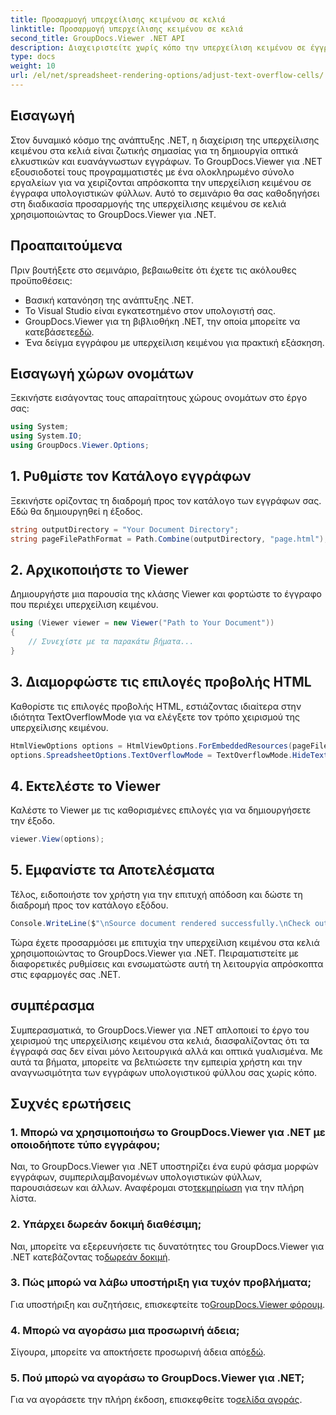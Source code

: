 ```yaml
---
title: Προσαρμογή υπερχείλισης κειμένου σε κελιά
linktitle: Προσαρμογή υπερχείλισης κειμένου σε κελιά
second_title: GroupDocs.Viewer .NET API
description: Διαχειριστείτε χωρίς κόπο την υπερχείλιση κειμένου σε έγγραφα .NET με το GroupDocs.Viewer. Βελτιώστε την αναγνωσιμότητα και την εμπειρία χρήστη. Κατεβάστε τη δωρεάν δοκιμή σας τώρα.
type: docs
weight: 10
url: /el/net/spreadsheet-rendering-options/adjust-text-overflow-cells/
---
```

## Εισαγωγή
Στον δυναμικό κόσμο της ανάπτυξης .NET, η διαχείριση της υπερχείλισης κειμένου στα κελιά είναι ζωτικής σημασίας για τη δημιουργία οπτικά ελκυστικών και ευανάγνωστων εγγράφων. Το GroupDocs.Viewer για .NET εξουσιοδοτεί τους προγραμματιστές με ένα ολοκληρωμένο σύνολο εργαλείων για να χειρίζονται απρόσκοπτα την υπερχείλιση κειμένου σε έγγραφα υπολογιστικών φύλλων. Αυτό το σεμινάριο θα σας καθοδηγήσει στη διαδικασία προσαρμογής της υπερχείλισης κειμένου σε κελιά χρησιμοποιώντας το GroupDocs.Viewer για .NET.
## Προαπαιτούμενα
Πριν βουτήξετε στο σεμινάριο, βεβαιωθείτε ότι έχετε τις ακόλουθες προϋποθέσεις:
- Βασική κατανόηση της ανάπτυξης .NET.
- Το Visual Studio είναι εγκατεστημένο στον υπολογιστή σας.
- GroupDocs.Viewer για τη βιβλιοθήκη .NET, την οποία μπορείτε να κατεβάσετε[εδώ](https://releases.groupdocs.com/viewer/net/).
- Ένα δείγμα εγγράφου με υπερχείλιση κειμένου για πρακτική εξάσκηση.
## Εισαγωγή χώρων ονομάτων
Ξεκινήστε εισάγοντας τους απαραίτητους χώρους ονομάτων στο έργο σας:
```csharp
using System;
using System.IO;
using GroupDocs.Viewer.Options;
```
## 1. Ρυθμίστε τον Κατάλογο εγγράφων
Ξεκινήστε ορίζοντας τη διαδρομή προς τον κατάλογο των εγγράφων σας. Εδώ θα δημιουργηθεί η έξοδος.
```csharp
string outputDirectory = "Your Document Directory";
string pageFilePathFormat = Path.Combine(outputDirectory, "page.html");
```
## 2. Αρχικοποιήστε το Viewer
Δημιουργήστε μια παρουσία της κλάσης Viewer και φορτώστε το έγγραφο που περιέχει υπερχείλιση κειμένου.
```csharp
using (Viewer viewer = new Viewer("Path to Your Document"))
{
    // Συνεχίστε με τα παρακάτω βήματα...
}
```
## 3. Διαμορφώστε τις επιλογές προβολής HTML
Καθορίστε τις επιλογές προβολής HTML, εστιάζοντας ιδιαίτερα στην ιδιότητα TextOverflowMode για να ελέγξετε τον τρόπο χειρισμού της υπερχείλισης κειμένου.
```csharp
HtmlViewOptions options = HtmlViewOptions.ForEmbeddedResources(pageFilePathFormat);
options.SpreadsheetOptions.TextOverflowMode = TextOverflowMode.HideText;
```
## 4. Εκτελέστε το Viewer
Καλέστε το Viewer με τις καθορισμένες επιλογές για να δημιουργήσετε την έξοδο.
```csharp
viewer.View(options);
```
## 5. Εμφανίστε τα Αποτελέσματα
Τέλος, ειδοποιήστε τον χρήστη για την επιτυχή απόδοση και δώστε τη διαδρομή προς τον κατάλογο εξόδου.
```csharp
Console.WriteLine($"\nSource document rendered successfully.\nCheck output in {outputDirectory}.");
```
Τώρα έχετε προσαρμόσει με επιτυχία την υπερχείλιση κειμένου στα κελιά χρησιμοποιώντας το GroupDocs.Viewer για .NET. Πειραματιστείτε με διαφορετικές ρυθμίσεις και ενσωματώστε αυτή τη λειτουργία απρόσκοπτα στις εφαρμογές σας .NET.
## συμπέρασμα
Συμπερασματικά, το GroupDocs.Viewer για .NET απλοποιεί το έργο του χειρισμού της υπερχείλισης κειμένου στα κελιά, διασφαλίζοντας ότι τα έγγραφά σας δεν είναι μόνο λειτουργικά αλλά και οπτικά γυαλισμένα. Με αυτά τα βήματα, μπορείτε να βελτιώσετε την εμπειρία χρήστη και την αναγνωσιμότητα των εγγράφων υπολογιστικού φύλλου σας χωρίς κόπο.
## Συχνές ερωτήσεις
### 1. Μπορώ να χρησιμοποιήσω το GroupDocs.Viewer για .NET με οποιοδήποτε τύπο εγγράφου;
 Ναι, το GroupDocs.Viewer για .NET υποστηρίζει ένα ευρύ φάσμα μορφών εγγράφων, συμπεριλαμβανομένων υπολογιστικών φύλλων, παρουσιάσεων και άλλων. Αναφέρομαι στο[τεκμηρίωση](https://reference.groupdocs.com/viewer/net/) για την πλήρη λίστα.
### 2. Υπάρχει δωρεάν δοκιμή διαθέσιμη;
 Ναι, μπορείτε να εξερευνήσετε τις δυνατότητες του GroupDocs.Viewer για .NET κατεβάζοντας το[δωρεάν δοκιμή](https://releases.groupdocs.com/).
### 3. Πώς μπορώ να λάβω υποστήριξη για τυχόν προβλήματα;
 Για υποστήριξη και συζητήσεις, επισκεφτείτε το[GroupDocs.Viewer φόρουμ](https://forum.groupdocs.com/c/viewer/9).
### 4. Μπορώ να αγοράσω μια προσωρινή άδεια;
 Σίγουρα, μπορείτε να αποκτήσετε προσωρινή άδεια από[εδώ](https://purchase.groupdocs.com/temporary-license/).
### 5. Πού μπορώ να αγοράσω το GroupDocs.Viewer για .NET;
 Για να αγοράσετε την πλήρη έκδοση, επισκεφθείτε το[σελίδα αγοράς](https://purchase.groupdocs.com/buy).